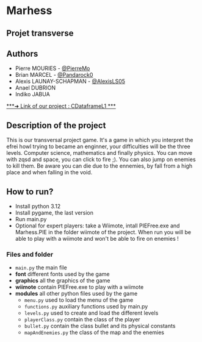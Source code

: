# Marhess
## Projet transverse


## Authors

* Pierre MOURIES - [@PierreMo](https://github.com/PierreMo)
* Brian MARCEL - [@Pandarock0](https://github.com/Pandarock0)
* Alexis LAUNAY-SCHAPMAN - [@AlexisLS05](https://github.com/AlexisLS05)
* Anael DUBRION
* Indiko JABUA

[***➜ Link of our project : CDataframeL1 ***](https://github.com/PierreMo/CDataframeL1)

## Description of the project

This is our transversal project game. It's a game in which you interpret the efrei howl trying to became an enginner, your difficulties will be the three levels. Computer science, mathematics and finally physics. You can move with zqsd and space, you can click to fire ;). You can also jump on enemies to kill them. Be aware you can die due to the ennemies, by fall from a high place and when falling in the void.

## How to run?
- Install python 3.12
- Install pygame, the last version
- Run main.py
- Optional for expert players: take a Wiimote, intall PIEFree.exe and Marhess.PIE in the folder wiimote of the project. When run you will be able to play with a wiimote and won't be able to fire on enemies !

### Files and folder
- <code>main.py</code>             the main file
- <b>font</b>                different fonts used by the game 
- <b>graphics</b>            all the graphics of the game
- <b>wiimote</b>             contain PIEFree.exe to play with a wiimote
- <b>modules</b>             all other python files used by the game
  - <code>menu.py</code>           used to load the menu of the game
  - <code>functions.py</code>      auxiliary functions used by main.py
  - <code>levels.py</code>         used to create and load the different levels
  - <code>playerClass.py</code>    contain the class of the player
  - <code>bullet.py</code>         contain the class bullet and its physical constants
  - <code>mapAndEnemies.py</code>  the class of the map and the enemies

    